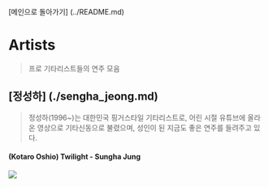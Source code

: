 [메인으로 돌아가기] (../README.md)

# Artists
> 프로 기타리스트들의 연주 모음

## [정성하] (./sengha_jeong.md)
> 정성하(1996~)는 대한민국 핑거스타일 기타리스트로, 어린 시절 유튜브에 올라온 영상으로 기타신동으로 불렸으며, 성인이 된 지금도 좋은 연주를 들려주고 있다.

#### (Kotaro Oshio) Twilight - Sungha Jung
 <a href="http://www.youtube.com/watch?v=N1hMEN14z48" target="_blank"><img src="http://img.youtube.com/vi/N1hMEN14z48/0.jpg"></a>
